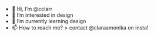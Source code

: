 - 👋 Hi, I’m @cclarr
- 👀 I’m interested in design
- 🌱 I’m currently learning design
- 📫 How to reach me? > contact @claraamonika on insta!

<!---
cclarr/cclarr is a ✨ special ✨ repository because its `README.md` (this file) appears on your GitHub profile.
You can click the Preview link to take a look at your changes.
--->
